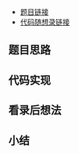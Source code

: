 - [题目链接](https://leetcode.cn/problems/reverse-string-ii/)
- [代码随想录链接](https://programmercarl.com/0541.%E5%8F%8D%E8%BD%AC%E5%AD%97%E7%AC%A6%E4%B8%B2II.html)

## 题目思路



## 代码实现



## 看录后想法



## 小结

